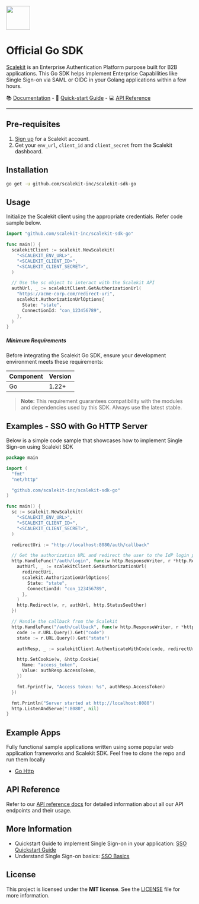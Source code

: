 <p align="left">
  <a href="https://scalekit.com" target="_blank" rel="noopener noreferrer">
    <picture>
      <img src="https://cdn.scalekit.cloud/v1/scalekit-logo-dark.svg" height="64">
    </picture>
  </a>
  <br/>
</p>

# Official Go SDK

<a href="https://scalekit.com" target="_blank" rel="noopener noreferrer">Scalekit</a> is an Enterprise Authentication Platform purpose built for B2B applications. This Go SDK helps implement Enterprise Capabilities like Single Sign-on via SAML or OIDC in your Golang applications within a few hours.

<div>
📚 <a target="_blank" href="https://docs.scalekit.com">Documentation</a> - 🚀 <a target="_blank" href="https://docs.scalekit.com">Quick-start Guide</a> - 💻 <a target="_blank" href="https://docs.scalekit.com/apis">API Reference</a>
</div>
<hr />

## Pre-requisites

1. [Sign up](https://scalekit.com) for a Scalekit account.
2. Get your ```env_url```, ```client_id``` and ```client_secret``` from the Scalekit dashboard.

## Installation

```sh
go get -u github.com/scalekit-inc/scalekit-sdk-go
```

## Usage

Initialize the Scalekit client using the appropriate credentials. Refer code sample below.

```go
import "github.com/scalekit-inc/scalekit-sdk-go"

func main() {
  scalekitClient := scalekit.NewScalekit(
    "<SCALEKIT_ENV_URL>",
    "<SCALEKIT_CLIENT_ID>",
    "<SCALEKIT_CLIENT_SECRET>",
  )

  // Use the sc object to interact with the Scalekit API
  authUrl, _ := scalekitClient.GetAuthorizationUrl(
    "https://acme-corp.com/redirect-uri",
    scalekit.AuthorizationUrlOptions{
      State: "state",
      ConnectionId: "con_123456789",
    },
  )
}

```

##### Minimum Requirements

Before integrating the Scalekit Go SDK, ensure your development environment meets these requirements:

| Component | Version |
| --------- | ------- |
| Go        | 1.22+   |

> **Note:** This requirement guarantees compatibility with the modules and dependencies used by this SDK. Always use the latest stable.


## Examples - SSO with Go HTTP Server

Below is a simple code sample that showcases how to implement Single Sign-on using Scalekit SDK

```go
package main

import (
  "fmt"
  "net/http"

  "github.com/scalekit-inc/scalekit-sdk-go"
)

func main() {
  sc := scalekit.NewScalekit(
    "<SCALEKIT_ENV_URL>",
    "<SCALEKIT_CLIENT_ID>",
    "<SCALEKIT_CLIENT_SECRET>",
  )

  redirectUri := "http://localhost:8080/auth/callback"

  // Get the authorization URL and redirect the user to the IdP login page
  http.HandleFunc("/auth/login", func(w http.ResponseWriter, r *http.Request) {
    authUrl, _ := scalekitClient.GetAuthorizationUrl(
      redirectUri,
      scalekit.AuthorizationUrlOptions{
        State: "state",
        ConnectionId: "con_123456789",
      },
    )
    http.Redirect(w, r, authUrl, http.StatusSeeOther)
  })

  // Handle the callback from the Scalekit
  http.HandleFunc("/auth/callback", func(w http.ResponseWriter, r *http.Request) {
    code := r.URL.Query().Get("code")
    state := r.URL.Query().Get("state")

    authResp, _ := scalekitClient.AuthenticateWithCode(code, redirectUri)

    http.SetCookie(w, &http.Cookie{
      Name: "access_token",
      Value: authResp.AccessToken,
    })

    fmt.Fprintf(w, "Access token: %s", authResp.AccessToken)
  })

  fmt.Println("Server started at http://localhost:8080")
  http.ListenAndServe(":8080", nil)
}
```

## Example Apps

Fully functional sample applications written using some popular web application frameworks and Scalekit SDK. Feel free to clone the repo and run them locally

- [Go Http](https://github.com/scalekit-inc/scalekit-go-example.git)


## API Reference

Refer to our [API reference docs](https://docs.scalekit.com/apis) for detailed information about all our API endpoints and their usage.

## More Information

- Quickstart Guide to implement Single Sign-on in your application: [SSO Quickstart Guide](https://docs.scalekit.com)
- Understand Single Sign-on basics: [SSO Basics](https://docs.scalekit.com/best-practices/single-sign-on)

## License

This project is licensed under the **MIT license**.
See the [LICENSE](LICENSE) file for more information.

